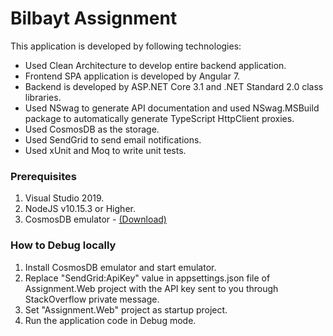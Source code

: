 # Bilbayt Assignment

This application is developed by following technologies:

- Used Clean Architecture to develop entire backend application. 
- Frontend SPA application is developed by Angular 7.
- Backend is developed by ASP.NET Core 3.1 and .NET Standard 2.0 class libraries.
- Used NSwag to generate API documentation and used NSwag.MSBuild package to automatically generate TypeScript HttpClient proxies.
- Used CosmosDB as the storage.
- Used SendGrid to send email notifications.
- Used xUnit and Moq to write unit tests.

### Prerequisites
1. Visual Studio 2019.
2. NodeJS v10.15.3 or Higher.
3. CosmosDB emulator - [(Download)](https://cosmosdbportalstorage.azureedge.net/emulator/2021_06_17_2.14.1-08dca53e/azure-cosmosdb-emulator-2.14.1-08dca53e.msi)

### How to Debug locally

1. Install CosmosDB emulator and start emulator.
2. Replace "SendGrid:ApiKey" value in appsettings.json file of Assignment.Web project with the API key sent to you through StackOverflow private message.
3. Set "Assignment.Web" project as startup project. 
4. Run the application code in Debug mode.
